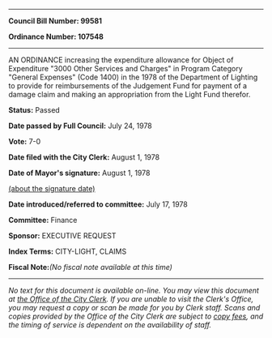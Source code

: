 

********

**Council Bill Number: 99581**
   
**Ordinance Number: 107548**
********

 AN ORDINANCE increasing the expenditure allowance for Object of Expenditure "3000 Other Services and Charges" in Program Category "General Expenses" (Code 1400) in the 1978 of the Department of Lighting to provide for reimbursements of the Judgement Fund for payment of a damage claim and making an appropriation from the Light Fund therefor.

**Status:** Passed
   
**Date passed by Full Council:** July 24, 1978
   
**Vote:** 7-0
   
**Date filed with the City Clerk:** August 1, 1978
   
**Date of Mayor's signature:** August 1, 1978
   
[(about the signature date)](/~public/approvaldate.htm)
   
   
   
**Date introduced/referred to committee:** July 17, 1978
   
**Committee:** Finance
   
**Sponsor:** EXECUTIVE REQUEST
   
   
**Index Terms:** CITY-LIGHT, CLAIMS

**Fiscal Note:**_(No fiscal note available at this time)_
********

_No text for this document is available on-line. You may view this document at [the Office of the City Clerk](http://www.seattle.gov/leg/clerk/contactUs.htm). If you are unable to visit the Clerk's Office, you may request a copy or scan be made for you by Clerk staff. Scans and copies provided by the Office of the City Clerk are subject to [copy fees](http://clerk.seattle.gov/~public/clerkfees.htm), and the timing of service is dependent on the availability of staff._

